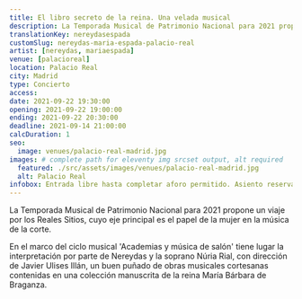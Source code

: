```yaml
---
title: El libro secreto de la reina. Una velada musical
description: La Temporada Musical de Patrimonio Nacional para 2021 propone un viaje por los Reales Sitios, cuyo eje principal es el papel de la mujer en la música de la corte.
translationKey: nereydasespada
customSlug: nereydas-maria-espada-palacio-real
artist: [nereydas, mariaespada]
venue: [palacioreal]
location: Palacio Real
city: Madrid
type: Concierto
access:
date: 2021-09-22 19:30:00
opening: 2021-09-22 19:00:00
ending: 2021-09-22 20:30:00
deadline: 2021-09-14 21:00:00
calcDuration: 1
seo:
  image: venues/palacio-real-madrid.jpg
images: # complete path for eleventy img srcset output, alt required
  featured: ./src/assets/images/venues/palacio-real-madrid.jpg
  alt: Palacio Real
infobox: Entrada libre hasta completar aforo permitido. Asiento reservado solo con invitación personal de la Fundación Goethe.
---
```


La Temporada Musical de Patrimonio Nacional para 2021 propone un viaje por los Reales Sitios, cuyo eje principal es el papel de la mujer en la música de la corte.

En el marco del ciclo musical 'Academias y música de salón' tiene lugar la interpretación por parte de Nereydas y la soprano Núria Rial, con dirección de Javier Ulises Illán, un buen puñado de obras musicales cortesanas contenidas en una colección manuscrita de la reina María Bárbara de Braganza.

